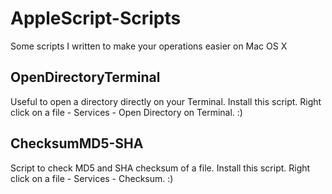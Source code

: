 # AppleScript-Scripts
Some scripts I written to make your operations easier on Mac OS X

## OpenDirectoryTerminal
Useful to open a directory directly on your Terminal.
Install this script.
Right click on a file - Services - Open Directory on Terminal.
:)

## ChecksumMD5-SHA
Script to check MD5 and SHA checksum of a file.
Install this script.
Right click on a file - Services - Checksum.
:)
